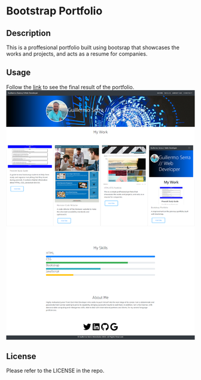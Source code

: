 # Bootstrap Portfolio

## Description 

This is a proffesional portfolio built using bootsrap that showcases the works and projects, and acts as a resume for companies.


## Usage 

Follow the [link](https://willguille.github.io/Bootstrap-Portfolio/) to see the final result of the portfolio.
![Screenshot of the deployed website](images/screenshot-web-final.png)

## License

Please refer to the LICENSE in the repo.
